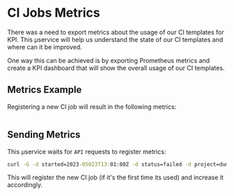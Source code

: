 # CI Jobs Metrics

There was a need to export metrics about the usage of our CI templates for KPI. This µservice will help us understand the state of our CI templates and where can it be improved.

One way this can be achieved is by exporting Prometheus metrics and create a KPI dashboard that will show the overall usage of our CI templates.

## Metrics Example

Registering a new CI job will result in the following metrics:

```prometheus

```

## Sending Metrics

This µservice waits for `API` requests to register metrics:

```cmd
curl -G -d started=2023-05023T13:01:00Z -d status=failed -d project=dummy-project -d name=dotnet_build http://localhost:80/steps
```

This will register the new CI job (if it's the first time its used) and increase it accordingly.

